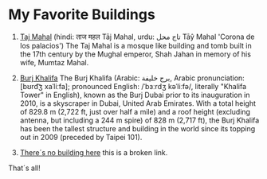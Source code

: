# My Favorite Buildings

1. [Taj Mahal](https://simple.wikipedia.org/wiki/Taj_Mahal) (hindi: ताज महल Tāj Mahal, urdu: تاج محل Tāŷ Mahal 'Corona de los palacios') The Taj Mahal is a mosque like building and tomb built in the 17th century by the Mughal emperor, Shah Jahan in memory of his wife, Mumtaz Mahal.

2. [Burj Khalifa](https://en.wikipedia.org/wiki/Burj_Khalifa) The Burj Khalifa (Arabic: برج خليفة‎, Arabic pronunciation: [bʊrd͡ʒ xaˈliːfa]; pronounced English: /ˈbɜːrdʒ kəˈliːfə/, literally "Khalifa Tower" in English), known as the Burj Dubai prior to its inauguration in 2010, is a skyscraper in Dubai, United Arab Emirates. With a total height of 829.8 m (2,722 ft, just over half a mile) and a roof height (excluding antenna, but including a 244 m spire) of 828 m (2,717 ft), the Burj Khalifa has been the tallest structure and building in the world since its topping out in 2009 (preceded by Taipei 101).

3. [There´s no building here](https://coso.com/broken2/2cdK1ttfHcMDFlXEo8oRrY?si=30I3dmw3SQKt8GAMryFZfAbrokenLink00) this is a broken link.

That´s all!
